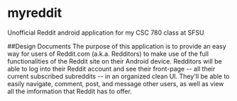 myreddit
========

Unofficial Reddit android application for my CSC 780 class at SFSU

##Design Documents
The purpose of this application is to provide an easy way for users of Reddit.com (a.k.a. Redditors) to make use of the full functionalities of the Reddit site on their Android device. Redditors will be able to log into their Reddit account and see their front-page -- all their current subscribed subreddits -- in an organized clean UI. They'll be able to easily navigate, comment, post, and message other users, as well as view all the imformation that Reddit has to offer. 
